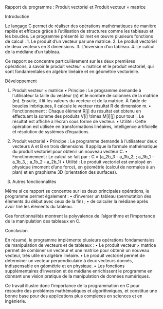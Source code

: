 Rapport du programme : Produit vectoriel et Produit vecteur × matrice

Introduction

Le langage C permet de réaliser des opérations mathématiques de manière rapide et efficace grâce à l’utilisation de structures comme les tableaux et les boucles.
Le programme présenté ici met en œuvre plusieurs fonctions de calcul :
	1.	Le produit d’un vecteur par une matrice.
	2.	Le produit vectoriel de deux vecteurs en 3 dimensions.
	3.	L’inversion d’un tableau.
	4.	Le calcul de la médiane d’un tableau.

Ce rapport se concentre particulièrement sur les deux premières opérations, à savoir le produit vecteur × matrice et le produit vectoriel, qui sont fondamentales en algèbre linéaire et en géométrie vectorielle.

Développement

1. Produit vecteur × matrice
	•	Principe :
Le programme demande à l’utilisateur la taille du vecteur (n) et le nombre de colonnes de la matrice (m).
Ensuite, il lit les valeurs du vecteur et de la matrice.
À l’aide de boucles imbriquées, il calcule le vecteur résultat R de dimension m.
	•	Fonctionnement :
Chaque élément R[j] du résultat est obtenu en effectuant la somme des produits V[i] \times M[i][j] pour tout i.
Le résultat est affiché à l’écran sous forme de vecteur.
	•	Utilité :
Cette opération est utilisée en transformations linéaires, intelligence artificielle et résolution de systèmes d’équations.


2. Produit vectoriel
	•	Principe :
Le programme demande à l’utilisateur deux vecteurs A et B en trois dimensions.
Il applique la formule mathématique du produit vectoriel pour obtenir un nouveau vecteur C.
	•	Fonctionnement :
Le calcul se fait par :
C = (a_2b_3 - a_3b_2, \; a_3b_1 - a_1b_3, \; a_1b_2 - a_2b_1)
	•	Utilité :
Le produit vectoriel est employé en physique (moment d’une force), en géométrie (calcul de normales à un plan) et en graphisme 3D (orientation des surfaces).


3. Autres fonctionnalités

Même si ce rapport se concentre sur les deux principales opérations, le programme permet également :
	•	d’inverser un tableau (permutation des éléments du début avec ceux de la fin) ;
	•	de calculer la médiane après avoir trié les éléments du tableau.

Ces fonctionnalités montrent la polyvalence de l’algorithme et l’importance de la manipulation des tableaux en C.

Conclusion

En résumé, le programme implémente plusieurs opérations fondamentales de manipulation de vecteurs et de tableaux :
	•	Le produit vecteur × matrice permet de combiner un vecteur et une matrice pour obtenir un nouveau vecteur, très utile en algèbre linéaire.
	•	Le produit vectoriel permet de déterminer un vecteur perpendiculaire à deux vecteurs donnés, indispensable en géométrie et en physique.
	•	Les fonctions supplémentaires d’inversion et de médiane enrichissent le programme en donnant une vision pratique de la manipulation de données numériques.

Ce travail illustre donc l’importance de la programmation en C pour résoudre des problèmes mathématiques et algorithmiques, et constitue une bonne base pour des applications plus complexes en sciences et en ingénierie.


